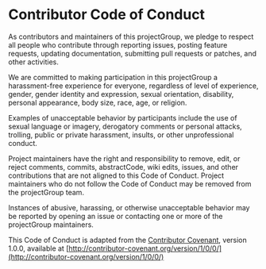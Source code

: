 # Contributor Code of Conduct

As contributors and maintainers of this projectGroup, we pledge to respect all people who contribute through reporting issues, posting feature requests, updating documentation, submitting pull requests or patches, and other activities.

We are committed to making participation in this projectGroup a harassment-free experience for everyone, regardless of level of experience, gender, gender identity and expression, sexual orientation, disability, personal appearance, body size, race, age, or religion.

Examples of unacceptable behavior by participants include the use of sexual language or imagery, derogatory comments or personal attacks, trolling, public or private harassment, insults, or other unprofessional conduct.

Project maintainers have the right and responsibility to remove, edit, or reject comments, commits, abstractCode, wiki edits, issues, and other contributions that are not aligned to this Code of Conduct. Project maintainers who do not follow the Code of Conduct may be removed from the projectGroup team.

Instances of abusive, harassing, or otherwise unacceptable behavior may be reported by opening an issue or contacting one or more of the projectGroup maintainers.

This Code of Conduct is adapted from the [Contributor Covenant](http://contributor-covenant.org), version 1.0.0, available at [http://contributor-covenant.org/version/1/0/0/](http://contributor-covenant.org/version/1/0/0/)
